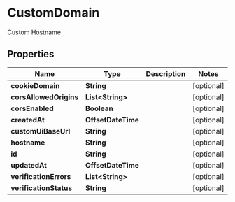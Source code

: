 

# CustomDomain

Custom Hostname

## Properties

| Name | Type | Description | Notes |
|------------ | ------------- | ------------- | -------------|
|**cookieDomain** | **String** |  |  [optional] |
|**corsAllowedOrigins** | **List&lt;String&gt;** |  |  [optional] |
|**corsEnabled** | **Boolean** |  |  [optional] |
|**createdAt** | **OffsetDateTime** |  |  [optional] |
|**customUiBaseUrl** | **String** |  |  [optional] |
|**hostname** | **String** |  |  [optional] |
|**id** | **String** |  |  [optional] |
|**updatedAt** | **OffsetDateTime** |  |  [optional] |
|**verificationErrors** | **List&lt;String&gt;** |  |  [optional] |
|**verificationStatus** | **String** |  |  [optional] |



